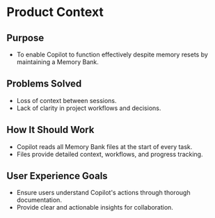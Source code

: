 # Product Context

## Purpose
- To enable Copilot to function effectively despite memory resets by maintaining a Memory Bank.

## Problems Solved
- Loss of context between sessions.
- Lack of clarity in project workflows and decisions.

## How It Should Work
- Copilot reads all Memory Bank files at the start of every task.
- Files provide detailed context, workflows, and progress tracking.

## User Experience Goals
- Ensure users understand Copilot's actions through thorough documentation.
- Provide clear and actionable insights for collaboration.
